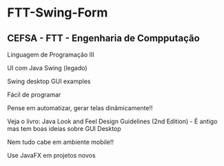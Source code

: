 # FTT-Swing-Form
## CEFSA - FTT - Engenharia de Compputação

Linguagem de Programação III

UI com Java Swing (legado)

Swing desktop GUI examples

Fácil de programar

Pense em automatizar, gerar telas dinâmicamente!!

Veja o livro: Java Look and Feel Design Guidelines (2nd Edition) - É antigo mas tem boas ideias sobre GUI Desktop

Nem tudo cabe em ambiente mobile!!

Use JavaFX em projetos novos
